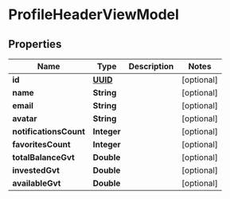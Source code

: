 
# ProfileHeaderViewModel

## Properties
Name | Type | Description | Notes
------------ | ------------- | ------------- | -------------
**id** | [**UUID**](UUID.md) |  |  [optional]
**name** | **String** |  |  [optional]
**email** | **String** |  |  [optional]
**avatar** | **String** |  |  [optional]
**notificationsCount** | **Integer** |  |  [optional]
**favoritesCount** | **Integer** |  |  [optional]
**totalBalanceGvt** | **Double** |  |  [optional]
**investedGvt** | **Double** |  |  [optional]
**availableGvt** | **Double** |  |  [optional]




